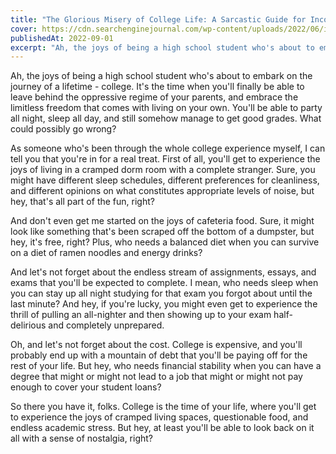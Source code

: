 ```yaml
---
title: "The Glorious Misery of College Life: A Sarcastic Guide for Incoming Students"
cover: https://cdn.searchenginejournal.com/wp-content/uploads/2022/06/image-search-1600-x-840-px-62c6dc4ff1eee-sej.png
publishedAt: 2022-09-01
excerpt: "Ah, the joys of being a high school student who's about to embark on the journey of a lifetime - college."
---
```


Ah, the joys of being a high school student who's about to embark on the journey of a lifetime - college. It's the time when you'll finally be able to leave behind the oppressive regime of your parents, and embrace the limitless freedom that comes with living on your own. You'll be able to party all night, sleep all day, and still somehow manage to get good grades. What could possibly go wrong?

As someone who's been through the whole college experience myself, I can tell you that you're in for a real treat. First of all, you'll get to experience the joys of living in a cramped dorm room with a complete stranger. Sure, you might have different sleep schedules, different preferences for cleanliness, and different opinions on what constitutes appropriate levels of noise, but hey, that's all part of the fun, right?

And don't even get me started on the joys of cafeteria food. Sure, it might look like something that's been scraped off the bottom of a dumpster, but hey, it's free, right? Plus, who needs a balanced diet when you can survive on a diet of ramen noodles and energy drinks?

And let's not forget about the endless stream of assignments, essays, and exams that you'll be expected to complete. I mean, who needs sleep when you can stay up all night studying for that exam you forgot about until the last minute? And hey, if you're lucky, you might even get to experience the thrill of pulling an all-nighter and then showing up to your exam half-delirious and completely unprepared.

Oh, and let's not forget about the cost. College is expensive, and you'll probably end up with a mountain of debt that you'll be paying off for the rest of your life. But hey, who needs financial stability when you can have a degree that might or might not lead to a job that might or might not pay enough to cover your student loans?

So there you have it, folks. College is the time of your life, where you'll get to experience the joys of cramped living spaces, questionable food, and endless academic stress. But hey, at least you'll be able to look back on it all with a sense of nostalgia, right?
